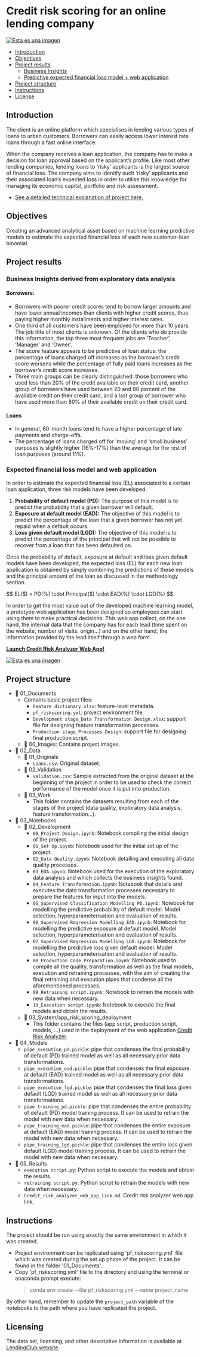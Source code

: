 # Credit risk scoring for an online lending company

[![Esta es una imagen](/01_Documents/00_Images/webapp2.png)](https://03-notebooks03-systemapp-risk-scoring-deploymentapp-ri-cv1jfo.streamlitapp.com/)

- [Introduction](#introduction)
- [Objectives](#objectives)
- [Project results](#project-results)
    - [Business Insights](#business-insights)
    - [Predictive expected financial loss model + web application](#expected-loss-model)
- [Project structure](#project-structure)
- [Instructions](#instructions)
- [License](#licensing)

## Introduction <a name="introduction"></a>
The client is an online platform which specialises in lending various types of loans to urban customers. Borrowers can easily access lower interest rate loans through a fast online interface.

When the company receives a loan application, the company has to make a decision for loan approval based on the applicant’s profile. Like most other lending companies, lending loans to ‘risky’ applicants is the largest source of financial loss. The company aims to identify such ‘risky’ applicants and their associated loan’s expected loss in order to utilise this knowledge for managing its economic capital, portfolio and risk assessment.

- [See a detailed technical explanation of project here.](https://pedrocorma.github.io/project/1riskscoring/)

## Objectives <a name="objectives"></a>
Creating an advanced analytical asset based on machine learning predictive models to estimate the expected financial loss of each new customer-loan binomial.

## Project results  <a name="project-results"></a>
### Business Insights derived from exploratory data analysis <a name="business-insights"></a>
#### Borrowers:
- Borrowers with poorer credit scores tend to borrow larger amounts and have lower annual incomes than clients with higher credit scores, thus paying higher monthly installments and higher interest rates.
- One third of all customers have been employed for more than 10 years. The job title of most clients is unknown. Of the clients who do provide this information, the top three most frequent jobs are ‘Teacher’, ‘Manager’ and ‘Owner’.
- The score feature appears to be predictive of loan status: the percentage of loans charged off increases as the borrower’s credit score worsens while the percentage of fully paid loans increases as the borrower’s credit score increases.
- Three main groups can be clearly distinguished: those borrowers who used less than 20% of the credit available on their credit card, another group of borrowers have used between 20 and 80 percent of the available credit on their credit card, and a last group of borrower who have used more than 80% of their available credit on their credit card.
#### Loans
- In general, 60-month loans tend to have a higher percentage of late payments and charge-offs.
- The percentage of loans charged off for ‘moving’ and ‘small business’ purposes is slightly higher (16%-17%) than the average for the rest of loan purposes (around 11%).

### Expected financial loss model and web application <a name="expected-loss-model"></a>
In order to estimate the expected financial loss (EL) associated to a certain loan application, three risk models have been developed:
1. **Probability of default model (PD):** The purpose of this model is to predict the probability that a given borrower will default.
2. **Exposure at default model (EAD):** The objective of this model is to predict the percentage of the loan that a given borrower has not yet repaid when a default occurs.
3. **Loss given default model (LGD):** The objective of this model is to predict the percentage of the principal that will not be possible to recover from a loan that has been defaulted on.

Once the probability of default, exposure at default and loss given default models have been developed, the expected loss (EL) for each new loan application is obtained by simply combining the predictions of these models and the principal amount of the loan as discussed in the methodology section.

$$ EL(\$) = PD(%) \cdot Principal($) \cdot EAD(\%) \cdot LGD(\%) $$

In order to get the most value out of the developed machine learning model, a prototype web application has been designed so employees can start using them to make practical decisions. This web app collect, on the one hand, the internal data that the company has for each lead (time spent on the website, number of visits, origin…) and on the other hand, the information provided by the lead itself through a web form.

[**Launch Credit Risk Analyzer Web App!**](https://03-notebooks03-systemapp-risk-scoring-deploymentapp-ri-cv1jfo.streamlitapp.com/)

[![Esta es una imagen](/01_Documents/00_Images/webapp1.png)](https://03-notebooks03-systemapp-risk-scoring-deploymentapp-ri-cv1jfo.streamlitapp.com/)

## Project structure <a name="project-structure"></a>
- :file_folder: 01_Documents
  - Contains basic project files:
    - `Feature_dictionary.xlsx`: feature-level metadata.
    - `pf_riskscoring.yml`: project environment file.
    - `Development stage_Data Transformation Design.xlsx`: support file for designing feature transformation processes.
    - `Production stage_Processes Design`: support file for designing final production script.
  - :file_folder: 00_Images: Contains project images.
- :file_folder: 02_Data
  - :file_folder: 01_Originals
    - `Loans.csv`: Original dataset.
  - :file_folder: 02_Validation
    - `validation.csv`: Sample extracted from the original dataset at the beginning of the project in order to be used to check the correct performance of the model once it is put into production.
  - :file_folder: 03_Work
    - This folder contains the datasets resulting from each of the stages of the project (data quality, exploratory data analysis, feature transformation...).
- :file_folder: 03_Notebooks
  - :file_folder: 02_Development
    - `00_Project Design.ipynb`: Notebook compiling the initial design of the project.
    - `01_Set Up.ipynb`: Notebook used for the initial set up of the project.
    - `02_Data Quality.ipynb`: Notebook detailing and executing all data quality processes.
    - `03_EDA.ipynb`: Notebook used for the execution of the exploratory data analysis and which collects the business insights found.
    - `04_Feature Transformation.ipynb`: Notebook that details and executes the data transformation processes necessary to prepare the features for input into the models.
    - `05_Supervised Classification Modelling PD.ipynb`: Notebook for modelling the predictive probability of default model. Model selection, hyperparameterisation and evaluation of results.
    - `06_Supervised Regression Modelling EAD.ipynb`: Notebook for modelling the predictive exposure at default model. Model selection, hyperparameterisation and evaluation of results.
    - `07_Supervised Regression Modelling LGD.ipynb`: Notebook for modelling the predictive loss given default model. Model selection, hyperparameterisation and evaluation of results.
    - `08_Production Code Preparation.ipynb`: Notebook used to compile all the quality, transformation as well as the final models, execution and retraining processes, with the aim of creating the final retraining and execution pipes that condense all the aforementioned processes.
    - `09_Retraining script.ipynb`: Notebook to retrain the models with new data when necessary.
    - `10_Execution script.ipynb`: Notebook to execute the final models and obtain the results.
  - :file_folder: 03_System/app_risk_scoring_deployment
    - This folder contains the files (app script, production script, models, ...) used in the deployment of the web application [Credit Risk Analyzer](https://03-notebooks03-systemapp-risk-scoring-deploymentapp-ri-cv1jfo.streamlitapp.com/).
- :file_folder: 04_Models
  - `pipe_execution_pd.pickle`: pipe that condenses the final probability of default (PD) trained model as well as all necessary prior data transformations.
  - `pipe_execution_ead.pickle`: pipe that condenses the final exposure at default (EAD) trained model as well as all necessary prior data transformations.
  - `pipe_execution_lgd.pickle`: pipe that condenses the final loss given default (LGD) trained model as well as all necessary prior data transformations.
  - `pipe_training_pd.pickle`:  pipe that condenses the entire probability of default (PD) model training process. It can be used to retrain the model with new data when necessary.
  - `pipe_training_ead.pickle`:  pipe that condenses the entire exposure at default (EAD) model training process. It can be used to retrain the model with new data when necessary.
  - `pipe_training_lgd.pickle`:  pipe that condenses the entire loss given default (LGD) model training process. It can be used to retrain the model with new data when necessary.
- :file_folder: 05_Results
  - `execution script.py`: Python script to execute the models and obtain the results.
  - `retraining script.py`: Python script to retrain the models with new data when necessary.
  - `Credit_risk_analyzer_web_app_link.md`: Credit risk analyzer web app link.

## Instructions  <a name="instructions"></a>
The project should be run using exactly the same environment in which it was created.

- Project environment can be replicated using 'pf_riskscoring.yml' file which was created during the set up phase of the project. It can be found in the folder '01_Documents'.
- Copy 'pf_riskscoring.yml' file to the directory and using the terminal or anaconda prompt execute:
    > conda env create --file pf_riskscoring.yml --name project_name

By other hand, remember to update the `project_path` variable of the notebooks to the path where you have replicated the project.

## Licensing <a name="licensing"></a>
The data set, licensing, and other descriptive information is available at [LendingClub website](https://www.lendingclub.com/).
